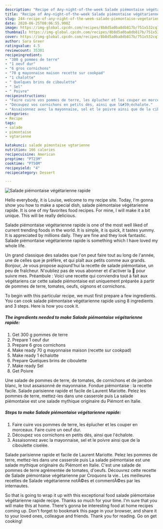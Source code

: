 ```yaml
---
description: "Recipe of Any-night-of-the-week Salade piémontaise végétarienne rapide"
title: "Recipe of Any-night-of-the-week Salade piémontaise végétarienne rapide"
slug: 244-recipe-of-any-night-of-the-week-salade-piemontaise-vegetarienne-rapide
date: 2020-06-25T00:06:55.998Z
image: https://img-global.cpcdn.com/recipes/8b8d5a0ba8db817b/751x532cq70/salade-piemontaise-vegetarienne-rapide-photo-principale-de-la-recette.jpg
thumbnail: https://img-global.cpcdn.com/recipes/8b8d5a0ba8db817b/751x532cq70/salade-piemontaise-vegetarienne-rapide-photo-principale-de-la-recette.jpg
cover: https://img-global.cpcdn.com/recipes/8b8d5a0ba8db817b/751x532cq70/salade-piemontaise-vegetarienne-rapide-photo-principale-de-la-recette.jpg
author: Sara Greer
ratingvalue: 4.5
reviewcount: 35301
recipeingredient:
- "300 g pommes de terre"
- "1 oeuf dur"
- "6 gros cornichons"
- "70 g mayonnaise maison recette sur cookpad"
- "1 chalotte"
- " Quelques brins de ciboulette"
- " Sel"
- " Poivre"
recipeinstructions:
- "Faire cuire vos pommes de terre, les éplucher et les couper en morceaux. Faire cuire un oeuf dur."
- "Découpez vos cornichons en petits dés, ainsi que l&#39;échalote."
- "Assaisonnez avec la mayonnaise, sel et le poivre ainsi que de la ciboulette ciselée."
categories:
- Recipe
tags:
- salade
- pimontaise
- vgtarienne

katakunci: salade pimontaise vgtarienne 
nutrition: 166 calories
recipecuisine: American
preptime: "PT23M"
cooktime: "PT50M"
recipeyield: "4"
recipecategory: Dessert

---
```



![Salade piémontaise végétarienne rapide](https://img-global.cpcdn.com/recipes/8b8d5a0ba8db817b/751x532cq70/salade-piemontaise-vegetarienne-rapide-photo-principale-de-la-recette.jpg)

Hello everybody, it is Louise, welcome to my recipe site. Today, I'm gonna show you how to make a special dish, salade piémontaise végétarienne rapide. It is one of my favorites food recipes. For mine, I will make it a bit unique. This will be really delicious.

Salade piémontaise végétarienne rapide is one of the most well liked of current trending foods in the world. It is simple, it is quick, it tastes yummy. It is appreciated by millions daily. They are fine and they look fantastic. Salade piémontaise végétarienne rapide is something which I have loved my whole life.

Un grand classique des salades que l&#39;on peut faire tout au long de l&#39;année, une de celles que je préfère, et qui plaît aux petits comme aux grands. Bonjour, Je vous propose aujourd&#39;hui la recette de salade piémontaise, un peu de fraîcheur. N&#39;oubliez pas de vous abonner et d&#39;activer la 🔔 pour suivre mes. Préambule : Voici une recette qui conviendra tout à fait aux végétariens car cette salade piémontaise est uniquement préparée à partir de pommes de terre, tomates, oeufs, oignons et cornichons.


To begin with this particular recipe, we must first prepare a few ingredients. You can cook salade piémontaise végétarienne rapide using 8 ingredients and 3 steps. Here is how you cook it.

<!--inarticleads1-->

##### The ingredients needed to make Salade piémontaise végétarienne rapide:

1. Get 300 g pommes de terre
1. Prepare 1 oeuf dur
1. Prepare 6 gros cornichons
1. Make ready 70 g mayonnaise maison (recette sur cookpad)
1. Make ready 1 échalotte
1. Prepare  Quelques brins de ciboulette
1. Make ready  Sel
1. Get  Poivre


Une salade de pommes de terre, de tomates, de cornichons et de jambon blanc, le tout assaisonné de mayonnaise. Fondue piémontaise : la recette facile. Salade parisienne rapide et facile de Laurent Mariotte. Pelez les pommes de terre, mettez-les dans une casserole puis La salade piémontaise est une salade mythique originaire du Piémont en Italie. 

<!--inarticleads2-->

##### Steps to make Salade piémontaise végétarienne rapide:

1. Faire cuire vos pommes de terre, les éplucher et les couper en morceaux. Faire cuire un oeuf dur.
1. Découpez vos cornichons en petits dés, ainsi que l&#39;échalote.
1. Assaisonnez avec la mayonnaise, sel et le poivre ainsi que de la ciboulette ciselée.


Salade parisienne rapide et facile de Laurent Mariotte. Pelez les pommes de terre, mettez-les dans une casserole puis La salade piémontaise est une salade mythique originaire du Piémont en Italie. C&#39;est une salade de pommes de terre agrémentée de tomates, d&#39;oeufs. Découvrez cette recette de Salade piémontaise végétarienne par Croquons la vie.. Les meilleures recettes de Salade végétarienne notÃ©es et commentÃ©es par les internautes. 

So that is going to wrap it up with this exceptional food salade piémontaise végétarienne rapide recipe. Thanks so much for your time. I'm sure that you will make this at home. There's gonna be interesting food at home recipes coming up. Don't forget to bookmark this page in your browser, and share it to your loved ones, colleague and friends. Thank you for reading. Go on get cooking!
